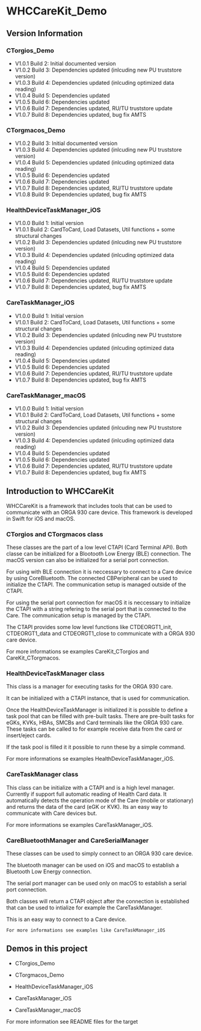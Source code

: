 #  WHCCareKit_Demo

## Version Information

### CTorgios_Demo

  - V1.0.1 Build 2: Initial documented version
  - V1.0.2 Build 3: Dependencies updated (inlcuding new PU truststore version)
  - V1.0.3 Build 4: Dependencies updated (inlcuding optimized data reading)
  - V1.0.4 Build 5: Dependencies updated
  - V1.0.5 Build 6: Dependencies updated
  - V1.0.6 Build 7: Dependencies updated, RU/TU truststore update
  - V1.0.7 Build 8: Dependencies updated, bug fix AMTS

### CTorgmacos_Demo

  - V1.0.2 Build 3: Initial documented version
  - V1.0.3 Build 4: Dependencies updated (inlcuding new PU truststore version)
  - V1.0.4 Build 5: Dependencies updated (inlcuding optimized data reading)
  - V1.0.5 Build 6: Dependencies updated
  - V1.0.6 Build 7: Dependencies updated
  - V1.0.7 Build 8: Dependencies updated, RU/TU truststore update
  - V1.0.8 Build 9: Dependencies updated, bug fix AMTS
    
### HealthDeviceTaskManager_iOS

  - V1.0.0 Build 1: Initial version
  - V1.0.1 Build 2: CardToCard, Load Datasets, Util functions + some structural changes
  - V1.0.2 Build 3: Dependencies updated (inlcuding new PU truststore version)
  - V1.0.3 Build 4: Dependencies updated (inlcuding optimized data reading)
  - V1.0.4 Build 5: Dependencies updated
  - V1.0.5 Build 6: Dependencies updated
  - V1.0.6 Build 7: Dependencies updated, RU/TU truststore update
  - V1.0.7 Build 8: Dependencies updated, bug fix AMTS
    
### CareTaskManager_iOS

  - V1.0.0 Build 1: Initial version
  - V1.0.1 Build 2: CardToCard, Load Datasets, Util functions + some structural changes
  - V1.0.2 Build 3: Dependencies updated (inlcuding new PU truststore version)
  - V1.0.3 Build 4: Dependencies updated (inlcuding optimized data reading)
  - V1.0.4 Build 5: Dependencies updated
  - V1.0.5 Build 6: Dependencies updated
  - V1.0.6 Build 7: Dependencies updated, RU/TU truststore update
  - V1.0.7 Build 8: Dependencies updated, bug fix AMTS
    
### CareTaskManager_macOS

  - V1.0.0 Build 1: Initial version
  - V1.0.1 Build 2: CardToCard, Load Datasets, Util functions + some structural changes
  - V1.0.2 Build 3: Dependencies updated (inlcuding new PU truststore version)
  - V1.0.3 Build 4: Dependencies updated (inlcuding optimized data reading)
  - V1.0.4 Build 5: Dependencies updated
  - V1.0.5 Build 6: Dependencies updated
  - V1.0.6 Build 7: Dependencies updated, RU/TU truststore update
  - V1.0.7 Build 8: Dependencies updated, bug fix AMTS
  
## Introduction to WHCCareKit

WHCCareKit is a framework that includes tools that can be used to communicate with an ORGA 930 care device.
This framework is developed in Swift for iOS and macOS.

### CTorgios and CTorgmacos class

  These classes are the part of a low level CTAPI (Card Terminal API). Both classe can be initialized for a Blootooth Low Energy (BLE) connection. 
  The macOS version can also be initialized for a serial port connection.
  
  For using with BLE connection it is neccessary to connect to a Care device by using CoreBluetooth. The connected CBPeripheral can be used to initialize the CTAPI. The communication setup is managed outside of the CTAPI.
  
  For using the serial port connection for macOS it is neccessary to initialize the CTAPI with a string refering to the serial port that is connected to the Care. The communication setup is managed by the CTAPI.
  
  The CTAPI provides some low level functions like CTDEORGT1_init, CTDEORGT1_data and CTDEORGT1_close to communicate with a ORGA 930 care device.
  
  For more informations se examples CareKit_CTorgios and CareKit_CTorgmacos.

### HealthDeviceTaskManager class

  This class is a manager for executing tasks for the ORGA 930 care. 
  
  It can be initialized with a CTAPI instance, that is used for communication.
  
  Once the HealthDeviceTaskManager is initialized it is possible to define a task pool that can be filled with pre-built tasks.
  There are pre-built tasks for eGKs, KVKs, HBAs, SMCBs and Card terminals like the ORGA 930 care. These tasks can be called to for example receive data from the card or insert/eject cards.
  
  If the task pool is filled it it possible to runn these by a simple command.
  
  For more informations se examples HealthDeviceTaskManager_iOS.
  
### CareTaskManager class

  This class can be initialize with a CTAPI and is a high level manager. Currently if support full automatic reading of Health Card data.
  It automatically detects the operation mode of the Care (mobile or stationary) and returns the data of the card (eGK or KVK).
  Its an easy way to communicate with Care devices but.
  
  For more informations se examples CareTaskManager_iOS.

### CareBluetoothManager and CareSerialManager

  These classes can be used to simply connect to an ORGA 930 care device.
  
  The bluetooth manager can be used on iOS and macOS to establish a Bluetooth Low Energy connection.
  
  The serial port manager can be used only on macOS to establish a serial port connection.
  
  Both classes will return a CTAPI object after the connection is established that can be used to intialize for example the CareTaskManager.
  
  This is an easy way to connect to a Care device.
  
    For more informations see examples like CareTaskManager_iOS

## Demos in this project

- CTorgios_Demo

- CTorgmacos_Demo

- HealthDeviceTaskManager_iOS

- CareTaskManager_iOS

- CareTaskManager_macOS

For more information see README files for the target
